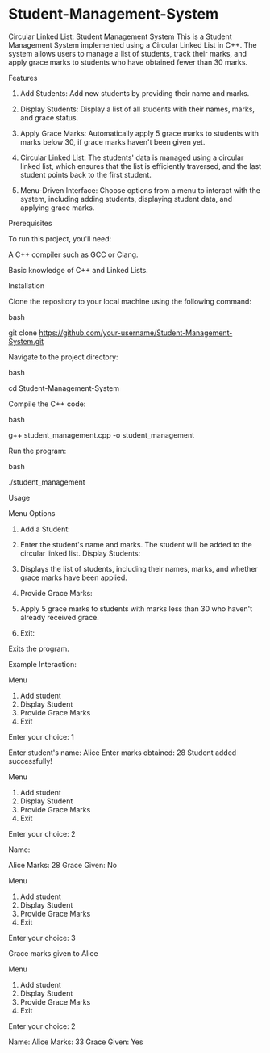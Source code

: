 # Student-Management-System
Circular Linked List: Student Management System
This is a Student Management System implemented using a Circular Linked List in C++. The system allows users to manage a list of students, track their marks, and apply grace marks to students who have obtained fewer than 30 marks.

Features

1. Add Students:  Add new students by providing their name and marks.

2. Display Students:  Display a list of all students with their names, marks, and grace status.

3. Apply Grace Marks:  Automatically apply 5 grace marks to students with marks below 30, if grace marks haven't been given yet.

4. Circular Linked List:  The students' data is managed using a circular linked list, which ensures that the list is efficiently traversed, and the last student points back to the first student.

5. Menu-Driven Interface:  Choose options from a menu to interact with the system, including adding students, displaying student data, and applying grace marks.



Prerequisites

To run this project, you'll need:

A C++ compiler such as GCC or Clang.

Basic knowledge of C++ and Linked Lists.

Installation


Clone the repository to your local machine using the following command:


bash

git clone https://github.com/your-username/Student-Management-System.git


Navigate to the project directory:

bash

cd Student-Management-System


Compile the C++ code:

bash

g++ student_management.cpp -o student_management


Run the program:

bash

./student_management


Usage


Menu Options


1.  Add a Student:

2.  Enter the student's name and marks. The student will be added to the circular linked list.
Display Students:

3. Displays the list of students, including their names, marks, and whether grace marks have been applied.

4. Provide Grace Marks:

5. Apply 5 grace marks to students with marks less than 30 who haven't already received grace.

6. Exit:

Exits the program.



Example Interaction:

Menu
1. Add student
2. Display Student
3. Provide Grace Marks
4. Exit
   
Enter your choice: 1

Enter student's name: 
Alice
Enter marks obtained: 28
Student added successfully!

Menu
1. Add student
2. Display Student
3. Provide Grace Marks
4. Exit
   
Enter your choice: 2

Name:

Alice Marks: 
28 Grace Given: No

Menu
1. Add student
2. Display Student
3. Provide Grace Marks
4. Exit
   
Enter your choice: 3

Grace marks given to Alice

Menu
1. Add student
2. Display Student
3. Provide Grace Marks
4. Exit
   
Enter your choice: 2

Name:
Alice Marks: 33 Grace Given: Yes


